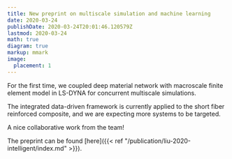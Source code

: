 ```yaml
---
title: New preprint on multiscale simulation and machine learning
date: 2020-03-24
publishDate: 2020-03-24T20:01:46.120579Z
lastmod: 2020-03-24
math: true
diagram: true
markup: mmark
image:
  placement: 1
---
```


For the first time, we coupled deep material network with macroscale finite element model in LS-DYNA for concurrent multiscale simulations.

The integrated data-driven framework is currently applied to the short fiber reinforced composite, and we are expecting more systems to be targeted.

A nice collaborative work from the team!

The preprint can be found [here]({{< ref "/publication/liu-2020-intelligent/index.md" >}}).

